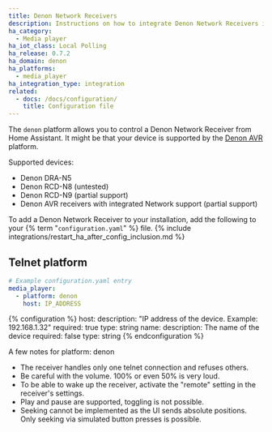 ```yaml
---
title: Denon Network Receivers
description: Instructions on how to integrate Denon Network Receivers into Home Assistant.
ha_category:
  - Media player
ha_iot_class: Local Polling
ha_release: 0.7.2
ha_domain: denon
ha_platforms:
  - media_player
ha_integration_type: integration
related:
  - docs: /docs/configuration/
    title: Configuration file
---
```


The `denon` platform allows you to control a Denon Network Receiver from Home Assistant. It might be that your device is supported by the [Denon AVR] platform.

Supported devices:

- Denon DRA-N5
- Denon RCD-N8 (untested)
- Denon RCD-N9 (partial support)
- Denon AVR receivers with integrated Network support (partial support)

To add a Denon Network Receiver to your installation, add the following to your {% term "`configuration.yaml`" %} file.
{% include integrations/restart_ha_after_config_inclusion.md %}

## Telnet platform

```yaml
# Example configuration.yaml entry
media_player:
  - platform: denon
    host: IP_ADDRESS
```

{% configuration %}
host:
  description: "IP address of the device. Example: 192.168.1.32"
  required: true
  type: string
name:
  description: The name of the device
  required: false
  type: string
{% endconfiguration %}

A few notes for platform: denon

- The receiver handles only one telnet connection and refuses others.
- Be careful with the volume. 100% or even 50% is very loud.
- To be able to wake up the receiver, activate the "remote" setting in the receiver's settings.
- Play and pause are supported, toggling is not possible.
- Seeking cannot be implemented as the UI sends absolute positions. Only seeking via simulated button presses is possible.

[Denon AVR]: /integrations/denonavr/

